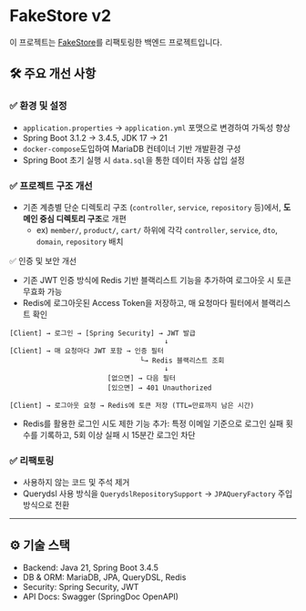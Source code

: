 # FakeStore v2

이 프로젝트는 [FakeStore](https://github.com/HJC96/FakeStore)를 리팩토링한 백엔드 프로젝트입니다.

## 🛠 주요 개선 사항
### ✅ 환경 및 설정
- `application.properties` → `application.yml` 포맷으로 변경하여 가독성 향상
- Spring Boot 3.1.2 -> 3.4.5, JDK 17 -> 21
- `docker-compose`도입하여 MariaDB 컨테이너 기반 개발환경 구성
- Spring Boot 초기 실행 시 `data.sql`을 통한 데이터 자동 삽입 설정

### ✅ 프로젝트 구조 개선
- 기존 계층별 단순 디렉토리 구조 (`controller`, `service`, `repository` 등)에서, **도메인 중심 디렉토리 구조**로 개편
    - ex) `member/`, `product/`, `cart/` 하위에 각각 `controller`, `service`, `dto`, `domain`, `repository` 배치

✅ 인증 및 보안 개선
- 기존 JWT 인증 방식에 Redis 기반 블랙리스트 기능을 추가하여 로그아웃 시 토큰 무효화 가능
- Redis에 로그아웃된 Access Token을 저장하고, 매 요청마다 필터에서 블랙리스트 확인
~~~
[Client] → 로그인 → [Spring Security] → JWT 발급
                                      ↓
[Client] → 매 요청마다 JWT 포함 → 인증 필터
                                └→ Redis 블랙리스트 조회
                                      ↓
                        [없으면] → 다음 필터
                        [있으면] → 401 Unauthorized

[Client] → 로그아웃 요청 → Redis에 토큰 저장 (TTL=만료까지 남은 시간)
~~~
- Redis를 활용한 로그인 시도 제한 기능 추가: 특정 이메일 기준으로 로그인 실패 횟수를 기록하고, 5회 이상 실패 시 15분간 로그인 차단

### ✅ 리팩토링
- 사용하지 않는 코드 및 주석 제거
- Querydsl 사용 방식을 `QuerydslRepositorySupport` → `JPAQueryFactory` 주입 방식으로 전환


---
## ⚙️ 기술 스택
- Backend: Java 21, Spring Boot 3.4.5
- DB & ORM: MariaDB, JPA, QueryDSL, Redis
- Security: Spring Security, JWT
- API Docs: Swagger (SpringDoc OpenAPI)


